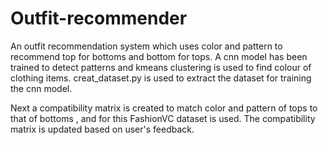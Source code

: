 # Outfit-recommender

An outfit recommendation system which uses color and pattern to recommend top for bottoms and bottom for tops. A cnn model has been trained to detect patterns and kmeans clustering is used to find colour of clothing items. creat_dataset.py is used to extract the dataset for training the cnn model.

Next a compatibility matrix is created to match color and pattern of tops to that of bottoms , and for this FashionVC dataset is used. The compatibility matrix is updated based on user's feedback.
